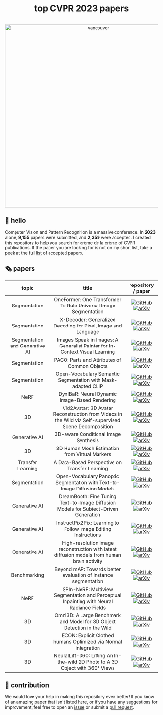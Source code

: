 <h1 align="center">top CVPR 2023 papers</h1>

<p align="center">
    </br>
    <img width="600" src="https://github.com/SkalskiP/top-cvpr-2023-papers/assets/26109316/2d7be39e-11a0-4298-ad90-c0645af0c5ac" alt="vancouver">
    </br>
</p>

## 👋 hello

Computer Vision and Pattern Recognition is a massive conference. In **2023** alone, **9,155** papers were submitted, and **2,359** were accepted. I created this repository to help you search for crème de la crème of CVPR publications. If the paper you are looking for is not on my short list, take a peek at the full [list](https://cvpr.thecvf.com/Conferences/2023/AcceptedPapers) of accepted papers.

## 🗞️ papers

<!--- AUTOGENERATED_COURSES_TABLE -->
<!---
   WARNING: DO NOT EDIT THIS TABLE MANUALLY. IT IS AUTOMATICALLY GENERATED.
   HEAD OVER TO CONTRIBUTING.MD FOR MORE DETAILS ON HOW TO MAKE CHANGES PROPERLY.
-->
| **topic** | **title** | **repository / paper** |
|:---------:|:---------:|:----------------------:|
| Segmentation | OneFormer: One Transformer To Rule Universal Image Segmentation |  [![GitHub](https://img.shields.io/github/stars/SHI-Labs/OneFormer?style=social)](https://github.com/SHI-Labs/OneFormer) [![arXiv](https://img.shields.io/badge/arXiv-2211.06220-b31b1b.svg)](https://arxiv.org/abs/2211.06220)|
| Segmentation | X-Decoder: Generalized Decoding for Pixel, Image and Language |  [![GitHub](https://img.shields.io/github/stars/microsoft/X-Decoder?style=social)](https://github.com/microsoft/X-Decoder) [![arXiv](https://img.shields.io/badge/arXiv-2212.11270-b31b1b.svg)](https://arxiv.org/abs/2212.11270)|
| Segmentation and Generative AI | Images Speak in Images: A Generalist Painter for In-Context Visual Learning |  [![GitHub](https://img.shields.io/github/stars/baaivision/Painter?style=social)](https://github.com/baaivision/Painter) [![arXiv](https://img.shields.io/badge/arXiv-2212.02499-b31b1b.svg)](https://arxiv.org/abs/2212.02499)|
| Segmentation | PACO: Parts and Attributes of Common Objects |  [![GitHub](https://img.shields.io/github/stars/facebookresearch/paco?style=social)](https://github.com/facebookresearch/paco) [![arXiv](https://img.shields.io/badge/arXiv-2301.01795-b31b1b.svg)](https://arxiv.org/abs/2301.01795)|
| Segmentation | Open-Vocabulary Semantic Segmentation with Mask-adapted CLIP |  [![GitHub](https://img.shields.io/github/stars/facebookresearch/ov-seg?style=social)](https://github.com/facebookresearch/ov-seg) [![arXiv](https://img.shields.io/badge/arXiv-2210.04150-b31b1b.svg)](https://arxiv.org/abs/2210.04150)|
| NeRF | DynIBaR: Neural Dynamic Image-Based Rendering |  [![GitHub](https://img.shields.io/github/stars/google/dynibar?style=social)](https://github.com/google/dynibar) [![arXiv](https://img.shields.io/badge/arXiv-2211.11082-b31b1b.svg)](https://arxiv.org/abs/2211.11082)|
| 3D | Vid2Avatar: 3D Avatar Reconstruction from Videos in the Wild via Self-supervised Scene Decomposition |  [![GitHub](https://img.shields.io/github/stars/MoyGcc/vid2avatar?style=social)](https://github.com/MoyGcc/vid2avatar) [![arXiv](https://img.shields.io/badge/arXiv-2302.11566-b31b1b.svg)](https://arxiv.org/abs/2302.11566)|
| Generative AI | 3D-aware Conditional Image Synthesis |  [![GitHub](https://img.shields.io/github/stars/dunbar12138/pix2pix3d?style=social)](https://github.com/dunbar12138/pix2pix3d) [![arXiv](https://img.shields.io/badge/arXiv-2302.08509-b31b1b.svg)](https://arxiv.org/abs/2302.08509)|
| 3D | 3D Human Mesh Estimation from Virtual Markers |  [![GitHub](https://img.shields.io/github/stars/ShirleyMaxx/VirtualMarker?style=social)](https://github.com/ShirleyMaxx/VirtualMarker) [![arXiv](https://img.shields.io/badge/arXiv-2303.11726-b31b1b.svg)](https://arxiv.org/abs/2303.11726)|
| Transfer Learning | A Data-Based Perspective on Transfer Learning |  [![GitHub](https://img.shields.io/github/stars/MadryLab/data-transfer?style=social)](https://github.com/MadryLab/data-transfer) [![arXiv](https://img.shields.io/badge/arXiv-2207.05739-b31b1b.svg)](https://arxiv.org/abs/2207.05739)|
| Segmentation | Open-Vocabulary Panoptic Segmentation with Text-to-Image Diffusion Models |  [![GitHub](https://img.shields.io/github/stars/NVlabs/ODISE?style=social)](https://github.com/NVlabs/ODISE) [![arXiv](https://img.shields.io/badge/arXiv-2303.04803-b31b1b.svg)](https://arxiv.org/abs/2303.04803)|
| Generative AI | DreamBooth: Fine Tuning Text-to-Image Diffusion Models for Subject-Driven Generation |  [![GitHub](https://img.shields.io/github/stars/google/dreambooth?style=social)](https://github.com/google/dreambooth) [![arXiv](https://img.shields.io/badge/arXiv-2208.12242-b31b1b.svg)](https://arxiv.org/abs/2208.12242)|
| Generative AI | InstructPix2Pix: Learning to Follow Image Editing Instructions |  [![GitHub](https://img.shields.io/github/stars/timothybrooks/instruct-pix2pix?style=social)](https://github.com/timothybrooks/instruct-pix2pix) [![arXiv](https://img.shields.io/badge/arXiv-2211.09800-b31b1b.svg)](https://arxiv.org/abs/2211.09800)|
| Generative AI | High-resolution image reconstruction with latent diffusion models from human brain activity |  [![GitHub](https://img.shields.io/github/stars/yu-takagi/StableDiffusionReconstruction?style=social)](https://github.com/yu-takagi/StableDiffusionReconstruction) [![arXiv](https://img.shields.io/badge/arXiv-2306.11536-b31b1b.svg)](https://arxiv.org/abs/2306.11536)|
| Benchmarking | Beyond mAP: Towards better evaluation of instance segmentation |  [![GitHub](https://img.shields.io/github/stars/rohitrango/beyond-map?style=social)](https://github.com/rohitrango/beyond-map) [![arXiv](https://img.shields.io/badge/arXiv-2207.01614-b31b1b.svg)](https://arxiv.org/abs/2207.01614)|
| NeRF | SPIn-NeRF: Multiview Segmentation and Perceptual Inpainting with Neural Radiance Fields |  [![GitHub](https://img.shields.io/github/stars/SamsungLabs/SPIn-NeRF?style=social)](https://github.com/SamsungLabs/SPIn-NeRF) [![arXiv](https://img.shields.io/badge/arXiv-2211.12254-b31b1b.svg)](https://arxiv.org/abs/2211.12254)|
| 3D | Omni3D: A Large Benchmark and Model for 3D Object Detection in the Wild |  [![GitHub](https://img.shields.io/github/stars/facebookresearch/omni3d?style=social)](https://github.com/facebookresearch/omni3d) [![arXiv](https://img.shields.io/badge/arXiv-2207.10660-b31b1b.svg)](https://arxiv.org/abs/2207.10660)|
| 3D | ECON: Explicit Clothed humans Optimized via Normal integration |  [![GitHub](https://img.shields.io/github/stars/YuliangXiu/ECON?style=social)](https://github.com/YuliangXiu/ECON) [![arXiv](https://img.shields.io/badge/arXiv-2212.07422-b31b1b.svg)](https://arxiv.org/abs/2212.07422)|
| 3D | NeuralLift-360: Lifting An In-the-wild 2D Photo to A 3D Object with 360° Views |  [![GitHub](https://img.shields.io/github/stars/VITA-Group/NeuralLift-360?style=social)](https://github.com/VITA-Group/NeuralLift-360) [![arXiv](https://img.shields.io/badge/arXiv-2211.16431-b31b1b.svg)](https://arxiv.org/abs/2211.16431)|
<!--- AUTOGENERATED_COURSES_TABLE -->

## 🦸 contribution

We would love your help in making this repository even better! If you know of an amazing paper that isn't listed
here, or if you have any suggestions for improvement, feel free to open an
[issue](https://github.com/SkalskiP/top-cvpr-2023-papers/issues) or submit a
[pull request](https://github.com/SkalskiP/top-cvpr-2023-papers/pulls).
